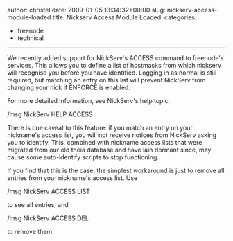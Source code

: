 author: christel
date: 2009-01-05 13:34:32+00:00
slug: nickserv-access-module-loaded
title: Nickserv Access Module Loaded.
categories:
- freenode
- technical
---

We recently added support for NickServ's ACCESS command to freenode's services. This allows you to define a list of hostmasks from which nickserv will recognise you before you have identified. Logging in as normal is still required, but matching an entry on this list will prevent NickServ from changing your nick if ENFORCE is enabled.



For more detailed information, see NickServ's help topic:



/msg NickServ HELP ACCESS



There is one caveat to this feature: if you match an entry on your nickname's access list, you will not receive notices from NickServ asking you to identify. This, combined with nickname access lists that were migrated from our old theia database and have lain dormant since, may cause some auto-identify scripts to stop functioning.



If you find that this is the case, the simplest workaround is just to remove all entries from your nickname's access list. Use



/msg NickServ ACCESS LIST



to see all entries, and



/msg NickServ ACCESS DEL <hostmask>



to remove them.
